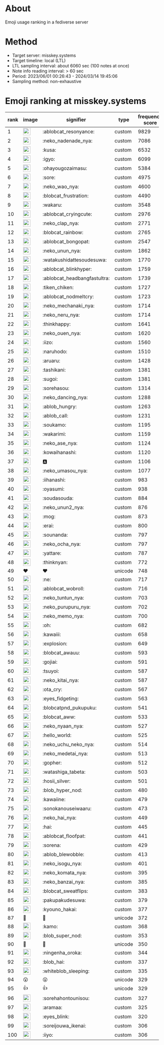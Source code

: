 # About
Emoji usage ranking in a fediverse server

# Method
- Target server: misskey.systems
- Target timeline: local (LTL)
- LTL sampling interval: about 6060 sec (100 notes at once)
- Note info reading interval: > 60 sec
- Period: 2023/06/01 00:26:43 - 2024/03/14 19:45:06 
- Sampling method: non-exhaustive

# Emoji ranking at misskey.systems

|rank|image|signifier|type|frequency score|
|----|----|----|----|----|
|1|<img height="24" src="https://misskey.systems/emoji/ablobcat_resonyance.webp">|:ablobcat_resonyance:|custom|9829|
|2|<img height="24" src="https://misskey.systems/emoji/neko_nadenade_nya.webp">|:neko_nadenade_nya:|custom|7086|
|3|<img height="24" src="https://misskey.systems/emoji/kusa.webp">|:kusa:|custom|6532|
|4|<img height="24" src="https://misskey.systems/emoji/igyo.webp">|:igyo:|custom|6099|
|5|<img height="24" src="https://misskey.systems/emoji/ohayougozaimasu.webp">|:ohayougozaimasu:|custom|5384|
|6|<img height="24" src="https://misskey.systems/emoji/sore.webp">|:sore:|custom|4975|
|7|<img height="24" src="https://misskey.systems/emoji/neko_wao_nya.webp">|:neko_wao_nya:|custom|4600|
|8|<img height="24" src="https://misskey.systems/emoji/blobcat_frustration.webp">|:blobcat_frustration:|custom|4490|
|9|<img height="24" src="https://misskey.systems/emoji/wakaru.webp">|:wakaru:|custom|3548|
|10|<img height="24" src="https://misskey.systems/emoji/ablobcat_cryingcute.webp">|:ablobcat_cryingcute:|custom|2976|
|11|<img height="24" src="https://misskey.systems/emoji/neko_clap_nya.webp">|:neko_clap_nya:|custom|2771|
|12|<img height="24" src="https://misskey.systems/emoji/blobcat_rainbow.webp">|:blobcat_rainbow:|custom|2765|
|13|<img height="24" src="https://misskey.systems/emoji/ablobcat_bongopat.webp">|:ablobcat_bongopat:|custom|2547|
|14|<img height="24" src="https://misskey.systems/emoji/neko_unun_nya.webp">|:neko_unun_nya:|custom|1862|
|15|<img height="24" src="https://misskey.systems/emoji/watakushidattesoudesuwa.webp">|:watakushidattesoudesuwa:|custom|1770|
|16|<img height="24" src="https://misskey.systems/emoji/ablobcat_blinkhyper.webp">|:ablobcat_blinkhyper:|custom|1759|
|17|<img height="24" src="https://misskey.systems/emoji/ablobcat_headbangfastultra.webp">|:ablobcat_headbangfastultra:|custom|1739|
|18|<img height="24" src="https://misskey.systems/emoji/tiken_chiken.webp">|:tiken_chiken:|custom|1727|
|19|<img height="24" src="https://misskey.systems/emoji/ablobcat_nodmeltcry.webp">|:ablobcat_nodmeltcry:|custom|1723|
|20|<img height="24" src="https://misskey.systems/emoji/neko_mechanaki_nya.webp">|:neko_mechanaki_nya:|custom|1714|
|21|<img height="24" src="https://misskey.systems/emoji/neko_neru_nya.webp">|:neko_neru_nya:|custom|1714|
|22|<img height="24" src="https://misskey.systems/emoji/thinkhappy.webp">|:thinkhappy:|custom|1641|
|23|<img height="24" src="https://misskey.systems/emoji/neko_ouen_nya.webp">|:neko_ouen_nya:|custom|1620|
|24|<img height="24" src="https://misskey.systems/emoji/iizo.webp">|:iizo:|custom|1560|
|25|<img height="24" src="https://misskey.systems/emoji/naruhodo.webp">|:naruhodo:|custom|1510|
|26|<img height="24" src="https://misskey.systems/emoji/aruaru.webp">|:aruaru:|custom|1428|
|27|<img height="24" src="https://misskey.systems/emoji/tashikani.webp">|:tashikani:|custom|1381|
|28|<img height="24" src="https://misskey.systems/emoji/sugoi.webp">|:sugoi:|custom|1381|
|29|<img height="24" src="https://misskey.systems/emoji/sorehasou.webp">|:sorehasou:|custom|1314|
|30|<img height="24" src="https://misskey.systems/emoji/neko_dancing_nya.webp">|:neko_dancing_nya:|custom|1288|
|31|<img height="24" src="https://misskey.systems/emoji/ablob_hungry.webp">|:ablob_hungry:|custom|1263|
|32|<img height="24" src="https://misskey.systems/emoji/ablob_call.webp">|:ablob_call:|custom|1231|
|33|<img height="24" src="https://misskey.systems/emoji/soukamo.webp">|:soukamo:|custom|1195|
|34|<img height="24" src="https://misskey.systems/emoji/wakarimi.webp">|:wakarimi:|custom|1159|
|35|<img height="24" src="https://misskey.systems/emoji/neko_ase_nya.webp">|:neko_ase_nya:|custom|1124|
|36|<img height="24" src="https://misskey.systems/emoji/kowaihanashi.webp">|:kowaihanashi:|custom|1120|
|37|<img height="24" src="https://misskey.systems/emoji/a.webp">|:a:|custom|1106|
|38|<img height="24" src="https://misskey.systems/emoji/neko_umasou_nya.webp">|:neko_umasou_nya:|custom|1077|
|39|<img height="24" src="https://misskey.systems/emoji/iihanashi.webp">|:iihanashi:|custom|983|
|40|<img height="24" src="https://misskey.systems/emoji/oyasumi.webp">|:oyasumi:|custom|938|
|41|<img height="24" src="https://misskey.systems/emoji/soudasouda.webp">|:soudasouda:|custom|884|
|42|<img height="24" src="https://misskey.systems/emoji/neko_unun2_nya.webp">|:neko_unun2_nya:|custom|876|
|43|<img height="24" src="https://misskey.systems/emoji/mog.webp">|:mog:|custom|873|
|44|<img height="24" src="https://misskey.systems/emoji/erai.webp">|:erai:|custom|800|
|45|<img height="24" src="https://misskey.systems/emoji/sounanda.webp">|:sounanda:|custom|797|
|46|<img height="24" src="https://misskey.systems/emoji/neko_ocha_nya.webp">|:neko_ocha_nya:|custom|797|
|47|<img height="24" src="https://misskey.systems/emoji/yattare.webp">|:yattare:|custom|787|
|48|<img height="24" src="https://misskey.systems/emoji/thinknyan.webp">|:thinknyan:|custom|772|
|49|❤|❤|unicode|748|
|50|<img height="24" src="https://misskey.systems/emoji/ne.webp">|:ne:|custom|717|
|51|<img height="24" src="https://misskey.systems/emoji/ablobcat_wobroll.webp">|:ablobcat_wobroll:|custom|716|
|52|<img height="24" src="https://misskey.systems/emoji/neko_tuntun_nya.webp">|:neko_tuntun_nya:|custom|703|
|53|<img height="24" src="https://misskey.systems/emoji/neko_purupuru_nya.webp">|:neko_purupuru_nya:|custom|702|
|54|<img height="24" src="https://misskey.systems/emoji/neko_memo_nya.webp">|:neko_memo_nya:|custom|700|
|55|<img height="24" src="https://misskey.systems/emoji/oh.webp">|:oh:|custom|682|
|56|<img height="24" src="https://misskey.systems/emoji/kawaiii.webp">|:kawaiii:|custom|658|
|57|<img height="24" src="https://misskey.systems/emoji/explosion.webp">|:explosion:|custom|649|
|58|<img height="24" src="https://misskey.systems/emoji/blobcat_awauu.webp">|:blobcat_awauu:|custom|593|
|59|<img height="24" src="https://misskey.systems/emoji/gojiai.webp">|:gojiai:|custom|591|
|60|<img height="24" src="https://misskey.systems/emoji/tsuyoi.webp">|:tsuyoi:|custom|587|
|61|<img height="24" src="https://misskey.systems/emoji/neko_kitai_nya.webp">|:neko_kitai_nya:|custom|587|
|62|<img height="24" src="https://misskey.systems/emoji/ota_cry.webp">|:ota_cry:|custom|567|
|63|<img height="24" src="https://misskey.systems/emoji/eyes_fidgeting.webp">|:eyes_fidgeting:|custom|563|
|64|<img height="24" src="https://misskey.systems/emoji/blobcatpnd_pukupuku.webp">|:blobcatpnd_pukupuku:|custom|541|
|65|<img height="24" src="https://misskey.systems/emoji/blobcat_aww.webp">|:blobcat_aww:|custom|533|
|66|<img height="24" src="https://misskey.systems/emoji/neko_nyaan_nya.webp">|:neko_nyaan_nya:|custom|527|
|67|<img height="24" src="https://misskey.systems/emoji/hello_world.webp">|:hello_world:|custom|525|
|68|<img height="24" src="https://misskey.systems/emoji/neko_uchu_neko_nya.webp">|:neko_uchu_neko_nya:|custom|514|
|69|<img height="24" src="https://misskey.systems/emoji/neko_medetai_nya.webp">|:neko_medetai_nya:|custom|513|
|70|<img height="24" src="https://misskey.systems/emoji/gopher.webp">|:gopher:|custom|512|
|71|<img height="24" src="https://misskey.systems/emoji/watashiga_tabeta.webp">|:watashiga_tabeta:|custom|503|
|72|<img height="24" src="https://misskey.systems/emoji/hosii_silver.webp">|:hosii_silver:|custom|501|
|73|<img height="24" src="https://misskey.systems/emoji/blob_hyper_nod.webp">|:blob_hyper_nod:|custom|480|
|74|<img height="24" src="https://misskey.systems/emoji/kawaiine.webp">|:kawaiine:|custom|479|
|75|<img height="24" src="https://misskey.systems/emoji/sonokanouseiwaaru.webp">|:sonokanouseiwaaru:|custom|473|
|76|<img height="24" src="https://misskey.systems/emoji/neko_hai_nya.webp">|:neko_hai_nya:|custom|449|
|77|<img height="24" src="https://misskey.systems/emoji/hai.webp">|:hai:|custom|445|
|78|<img height="24" src="https://misskey.systems/emoji/ablobcat_floofpat.webp">|:ablobcat_floofpat:|custom|441|
|79|<img height="24" src="https://misskey.systems/emoji/sorena.webp">|:sorena:|custom|429|
|80|<img height="24" src="https://misskey.systems/emoji/ablob_blewobble.webp">|:ablob_blewobble:|custom|413|
|81|<img height="24" src="https://misskey.systems/emoji/neko_isogu_nya.webp">|:neko_isogu_nya:|custom|401|
|82|<img height="24" src="https://misskey.systems/emoji/neko_komata_nya.webp">|:neko_komata_nya:|custom|395|
|83|<img height="24" src="https://misskey.systems/emoji/neko_banzai_nya.webp">|:neko_banzai_nya:|custom|385|
|84|<img height="24" src="https://misskey.systems/emoji/blobcat_sweatflips.webp">|:blobcat_sweatflips:|custom|383|
|85|<img height="24" src="https://misskey.systems/emoji/pakupakudesuwa.webp">|:pakupakudesuwa:|custom|379|
|86|<img height="24" src="https://misskey.systems/emoji/kyouno_hakai.webp">|:kyouno_hakai:|custom|377|
|87|🎉|🎉|unicode|372|
|88|<img height="24" src="https://misskey.systems/emoji/kamo.webp">|:kamo:|custom|368|
|89|<img height="24" src="https://misskey.systems/emoji/blob_super_nod.webp">|:blob_super_nod:|custom|353|
|90|🍗|🍗|unicode|350|
|91|<img height="24" src="https://misskey.systems/emoji/ningenha_oroka.webp">|:ningenha_oroka:|custom|344|
|92|<img height="24" src="https://misskey.systems/emoji/blob_hai.webp">|:blob_hai:|custom|337|
|93|<img height="24" src="https://misskey.systems/emoji/whiteblob_sleeping.webp">|:whiteblob_sleeping:|custom|335|
|94|😮|😮|unicode|329|
|95|👍|👍|unicode|329|
|96|<img height="24" src="https://misskey.systems/emoji/sorehahontounisou.webp">|:sorehahontounisou:|custom|327|
|97|<img height="24" src="https://misskey.systems/emoji/aramaa.webp">|:aramaa:|custom|325|
|98|<img height="24" src="https://misskey.systems/emoji/eyes_blink.webp">|:eyes_blink:|custom|320|
|99|<img height="24" src="https://misskey.systems/emoji/soreijouwa_ikenai.webp">|:soreijouwa_ikenai:|custom|306|
|100|<img height="24" src="https://misskey.systems/emoji/iiyo.webp">|:iiyo:|custom|306|
